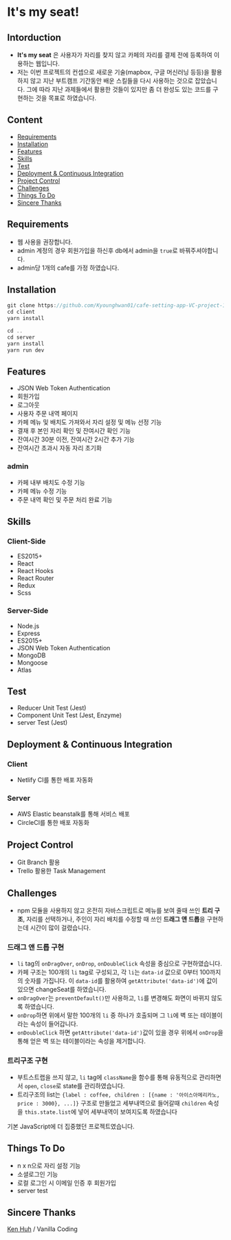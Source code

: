 # It's my seat!

## Intorduction

- **It's my seat** 은 사용자가 자리를 찾지 않고 카페의 자리를 결제 전에 등록하여 이용하는 웹입니다.
- 저는 이번 프로젝트의 컨셉으로 새로운 기술(mapbox, 구글 머신러닝 등등)을 활용하지 않고 지난 부트캠프 기간동안 배운 스킬들을 다시 사용하는 것으로 잡았습니다. 그에 따라 지난 과제들에서 활용한 것들이 있지만 좀 더 완성도 있는 코드를 구현하는 것을 목표로 하였습니다.

<!-- <img height="500" alt="example" src="./runmate.gif"> -->

## Content

- [Requirements](#Requirements)
- [Installation](#Installation)
- [Features](#Features)
- [Skills](#Skills)
- [Test](#Test)
- [Deployment & Continuous Integration](#Deployment-&-Continuous-Integration)
- [Project Control](#Project-Control)
- [Challenges](#Challenges)
- [Things To Do](#Things-To-Do)
- [Sincere Thanks](#Sincere-Thanks)

## Requirements

- 웹 사용을 권장합니다.
- admin 계정의 경우 회원가입을 하신후 db에서 admin을 `true`로 바꿔주셔야합니다.
- admin당 1개의 cafe를 가정 하였습니다.

## Installation

```javascript
git clone https://github.com/Kyounghwan01/cafe-setting-app-VC-project-1-.git
cd client
yarn install

cd ..
cd server
yarn install
yarn run dev
```

## Features

- JSON Web Token Authentication
- 회원가입
- 로그아웃
- 사용자 주문 내역 페이지
- 카페 메뉴 및 배치도 가져와서 자리 설정 및 메뉴 선정 기능
- 결재 후 본인 자리 확인 및 잔여시간 확인 기능
- 잔여시간 30분 이전, 잔여시간 2시간 추가 기능
- 잔여시간 초과시 자동 자리 초기화

### admin
- 카페 내부 배치도 수정 기능
- 카페 메뉴 수정 기능
- 주문 내역 확인 및 주문 처리 완료 기능

## Skills
### Client-Side

- ES2015+
- React
- React Hooks
- React Router
- Redux
- Scss

### Server-Side

- Node.js
- Express
- ES2015+
- JSON Web Token Authentication
- MongoDB
- Mongoose
- Atlas


## Test

- Reducer Unit Test (Jest)
- Component Unit Test (Jest, Enzyme)
- server Test (Jest)

## Deployment & Continuous Integration

### Client

- Netlify CI를 통한 배포 자동화

### Server
- AWS Elastic beanstalk를 통해 서비스 배포
- CircleCI를 통한 배포 자동화

## Project Control

- Git Branch 활용
- Trello 활용한 Task Management


## Challenges

- npm 모듈을 사용하지 않고 온전히 자바스크립트로 메뉴를 보여 줄때 쓰인 **트리 구조**, 자리를 선택하거나, 주인이 자리 배치를 수정할 때 쓰인 **드래그 앤 드롭**을 구현하는데 시간이 많이 걸렸습니다.

### 드래그 앤 드롭 구현
- `li` tag의 `onDragOver`, `onDrop`, `onDoubleClick` 속성을 중심으로 구현하였습니다.
- 카페 구조는 100개의 `li` tag로 구성되고, 각 `li`는 `data-id` 값으로 0부터 100까지의 숫자를 가집니다. 이 `data-id`를 활용하여 `getAttribute('data-id')`에 값이 있으면 changeSeat를 하였습니다.
- `onDragOver`는 `preventDefault()`만 사용하고, `li`를 변경해도 화면이 바뀌지 않도록 하였습니다.
- `onDrop`하면 위에서 말한 100개의 `li` 중 하나가 호출되며 그 `li`에 벽 또는 테이블이라는 속성이 들어갑니다.
- `onDoubleClick` 하면 `getAttribute('data-id')`값이 있을 경우 위에서 `onDrop`을 통해 얻은 벽 또는 테이블이라는 속성을 제거합니다.

### 트리구조 구현
- 부트스트랩을 쓰지 않고, `li` tag에 `className`을 함수를 통해 유동적으로 관리하면서 `open`, `close`로 state를 관리하였습니다.
- 트리구조의 list는
```{label : coffee, children : [{name : '아이스아메리카노, price : 3000}, ...]}``` 구조로 만들었고 세부내역으로 들어갈때 `children` 속성을 `this.state.list`에 넣어 세부내역이 보여지도록 하였습니다

기본 JavaScript에 더 집중했던 프로젝트였습니다.

## Things To Do

- n x n으로 자리 설정 기능
- 소셜로그인 기능
- 로컬 로그인 시 이메일 인증 후 회원가입
- server test



## Sincere Thanks

[Ken Huh](https://github.com/Ken123777) / Vanilla Coding
